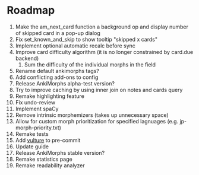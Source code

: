 # Roadmap

1. Make the am_next_card function a background op and display number of skipped card in a pop-up dialog
2. Fix set_known_and_skip to show tooltip "skipped x cards"
3. Implement optional automatic recalc before sync
4. Improve card difficulty algorithm (it is no longer constrained by card.due backend)
    1. Sum the difficulty of the individual morphs in the field
5. Rename default ankimorphs tags?
6. Add conflicting add-ons to config
7. Release AnkiMorphs alpha-test version?
8. Try to improve caching by using inner join on notes and cards query
9. Remake highlighting feature
10. Fix undo-review
11. Implement spaCy
12. Remove intrinsic morphemizers (takes up unnecessary space)
13. Allow for custom morph prioritization for specified lagnuages (e.g. jp-morph-priority.txt)
14. Remake tests
15. Add [vulture](https://github.com/jendrikseipp/vulture) to pre-commit
16. Update guide
17. Release AnkiMorphs stable version?
18. Remake statistics page
19. Remake readability analyzer



